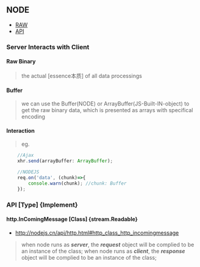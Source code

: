## NODE

* [RAW](#RAW)
* [API](#API)

### Server Interacts with Client

#### Raw Binary
> the actual [essence本质] of all data processings

#### Buffer
> we can use the Buffer(NODE) or ArrayBuffer(JS-Built-IN-object) to get the raw binary data, which is presented as arrays with specifical encoding

#### Interaction
> eg. 
```ts
    //Ajax
    xhr.send(arrayBuffer: ArrayBuffer);

    //NODEJS
    req.on('data', (chunk)=>{
        console.warn(chunk); //chunk: Buffer
    });
```


### API [Type] {Implement}

#### http.InComingMessage [Class] {stream.Readable}

* http://nodejs.cn/api/http.html#http_class_http_incomingmessage

> when node runs as ***server***, the ***request*** object will be complied to be an instance of the class; 
> when node runs as ***client***, the ***response*** object will be complied to be an instance of the class;
